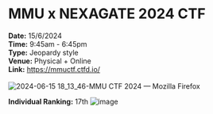 # MMU x NEXAGATE 2024 CTF

**Date:** 15/6/2024 <br>
**Time:** 9:45am - 6:45pm <br>
**Type:** Jeopardy style <br>
**Venue:** Physical + Online <br>
**Link:** https://mmuctf.ctfd.io/ <br><br>
![2024-06-15 18_13_46-MMU CTF 2024 — Mozilla Firefox](https://github.com/k3shii/mmu-ctf-2024-writeup/assets/98292116/d85b9605-f5f7-4836-b3ec-b4d3864ffe07)

**Individual Ranking:** 17th
![image](https://github.com/k3shii/mmu-ctf-2024-writeup/assets/98292116/15a6989d-95f6-4aed-b603-dc126e7d733d)




